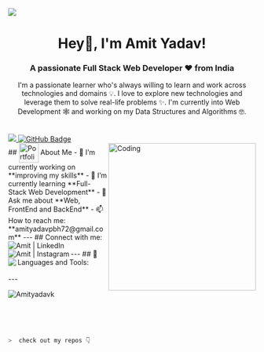 <img src="https://camo.githubusercontent.com/28832a15a2a557e13f1920f018f3018a8dfd5cc8bdcf24e18b50bf2531eb721b/68747470733a2f2f6879647261746563682e636f2e6b652f77702d636f6e74656e742f75706c6f6164732f323032312f30342f7765622d6170702d636f64696e672e676966">

<h1 align="center">Hey👋, I'm Amit Yadav!</h1>
<h3 align="center">A passionate Full Stack Web Developer ❤ from India</h3>
<p align="center">I'm a passionate learner who's always willing to learn and work across technologies and domains 💡. I love to explore new technologies and leverage them to solve real-life problems ✨. I'm currently into Web Development 🕸️ and working on my Data Structures and Algorithms 🤓.</p>

<br>

<a href="https://github.com/Amityadavk/github-profile-views-counter">
    <img src="https://komarev.com/ghpvc/?username=Amityadavk">
</a>
<a href="https://github.com/Amityadavk?tab=followers"><img src="https://img.shields.io/github/followers/Amityadavk?label=Followers&style=social" alt="GitHub Badge"></a>
<br>
<img align="right" alt="Coding" width="300" src="https://miro.medium.com/max/1360/0*7Q3yvSIv_t0ioJ-Z.gif">
## <img src="https://i.postimg.cc/Wbq9jQMN/profile-logo.png" alt="Portfolio" width="40" height="40" align="center"/> About Me
- 🔭 I’m currently working on **improving my skills**
- 🌱 I’m currently learning **Full-Stack Web Development**
<!-- - 👨‍💻 Personal portfolio: **<a href="https://denish-fuletra-portfolio.netlify.app/" target="_blank">Portfolio</a>** -->
- 💬 Ask me about **Web, FrontEnd and BackEnd**
- 📫 How to reach me: **amityadavpbh72@gmail.com**
<!-- - ⚡ Fun fact **I am half finished** -->
---
## Connect with me:
<!-- <a href="https://twitter.com/karanchandekar1" target="_blank"><img align="left" alt="Karan | Twitter" src="https://skillicons.dev/icons?i=twitter" /></a> -->
<a href="linkedin.com/in/amit-yadav🇮🇳-3b43b41a3" target="_blank"><img align="left" alt="Amit | LinkedIn" src="https://skillicons.dev/icons?i=linkedin" /></a>
<a href="https://www.instagram.com/amit_yadunandan/" target="_blank"><img align="left" alt="Amit | Instagram" src="https://skillicons.dev/icons?i=instagram" /></a>
<br />
<br />
---
## 🚀 Languages and Tools:
<img align="left" src="https://skillicons.dev/icons?i=html,css,js,java,react,bootstrap,nodejs,express,git,github,vscode" />
<br />
<br />
---
<p><img src="https://github-readme-streak-stats.herokuapp.com/?user=Amityadavk&theme=radical&hide_border=true" alt="Amityadavk" /></p>
<!-- ## 📊 My Github Stats
<table>
  <tr>
    <td><img src="https://github-readme-stats.vercel.app/api?username=Amityadavk&show_icons=true&locale=en&theme=radical&hide_border=true" alt="Amityadavk" /></td>
    <td><img src="https://github-readme-stats.vercel.app/api/top-langs?username=Amityadavk&show_icons=true&locale=en&layout=compact&theme=radical&hide_border=true" alt="Amityadavk" /></td
  </tr>
</table> -->
<br>
<!-- <b>Note:</b> Top languages is only a metric of the languages my public code consists of and doesn't reflect experience or skill level. -->
<br/>
<br/>
  
```zsh
>  check out my repos 👇
